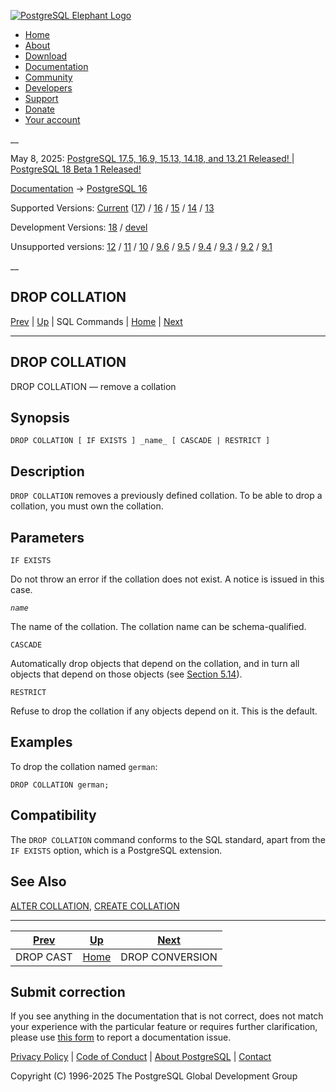 [ ![PostgreSQL Elephant Logo](/media/img/about/press/elephant.png) ](/)

  * [Home](/ "Home")
  * [About](/about/ "About")
  * [Download](/download/ "Download")
  * [Documentation](/docs/ "Documentation")
  * [Community](/community/ "Community")
  * [Developers](/developer/ "Developers")
  * [Support](/support/ "Support")
  * [Donate](/about/donate/ "Donate")
  * [Your account](/account/ "Your account")

__

May 8, 2025: [ PostgreSQL 17.5, 16.9, 15.13, 14.18, and 13.21 Released! ](/about/news/postgresql-175-169-1513-1418-and-1321-released-3072/) | [ PostgreSQL 18 Beta 1 Released! ](/about/news/postgresql-18-beta-1-released-3070/)

[Documentation](/docs/ "Documentation") -> [PostgreSQL
16](/docs/16/index.html)

Supported Versions: [Current](/docs/current/sql-dropcollation.html "PostgreSQL
17 - DROP COLLATION") ([17](/docs/17/sql-dropcollation.html "PostgreSQL 17 -
DROP COLLATION")) / [16](/docs/16/sql-dropcollation.html "PostgreSQL 16 - DROP
COLLATION") / [15](/docs/15/sql-dropcollation.html "PostgreSQL 15 - DROP
COLLATION") / [14](/docs/14/sql-dropcollation.html "PostgreSQL 14 - DROP
COLLATION") / [13](/docs/13/sql-dropcollation.html "PostgreSQL 13 - DROP
COLLATION")

Development Versions: [18](/docs/18/sql-dropcollation.html "PostgreSQL 18 -
DROP COLLATION") / [devel](/docs/devel/sql-dropcollation.html "PostgreSQL
devel - DROP COLLATION")

Unsupported versions: [12](/docs/12/sql-dropcollation.html "PostgreSQL 12 -
DROP COLLATION") / [11](/docs/11/sql-dropcollation.html "PostgreSQL 11 - DROP
COLLATION") / [10](/docs/10/sql-dropcollation.html "PostgreSQL 10 - DROP
COLLATION") / [9.6](/docs/9.6/sql-dropcollation.html "PostgreSQL 9.6 - DROP
COLLATION") / [9.5](/docs/9.5/sql-dropcollation.html "PostgreSQL 9.5 - DROP
COLLATION") / [9.4](/docs/9.4/sql-dropcollation.html "PostgreSQL 9.4 - DROP
COLLATION") / [9.3](/docs/9.3/sql-dropcollation.html "PostgreSQL 9.3 - DROP
COLLATION") / [9.2](/docs/9.2/sql-dropcollation.html "PostgreSQL 9.2 - DROP
COLLATION") / [9.1](/docs/9.1/sql-dropcollation.html "PostgreSQL 9.1 - DROP
COLLATION")

__

DROP COLLATION  
---  
[Prev](sql-dropcast.html "DROP CAST")  | [Up](sql-commands.html "SQL Commands") | SQL Commands | [Home](index.html "PostgreSQL 16.9 Documentation") |  [Next](sql-dropconversion.html "DROP CONVERSION")  
  
* * *

## DROP COLLATION

DROP COLLATION — remove a collation

## Synopsis

    
    
    DROP COLLATION [ IF EXISTS ] _name_ [ CASCADE | RESTRICT ]
    

## Description

`DROP COLLATION` removes a previously defined collation. To be able to drop a
collation, you must own the collation.

## Parameters

`IF EXISTS`

    

Do not throw an error if the collation does not exist. A notice is issued in
this case.

_`name`_

    

The name of the collation. The collation name can be schema-qualified.

`CASCADE`

    

Automatically drop objects that depend on the collation, and in turn all
objects that depend on those objects (see [Section 5.14](ddl-depend.html
"5.14. Dependency Tracking")).

`RESTRICT`

    

Refuse to drop the collation if any objects depend on it. This is the default.

## Examples

To drop the collation named `german`:

    
    
    DROP COLLATION german;
    

## Compatibility

The `DROP COLLATION` command conforms to the SQL standard, apart from the `IF
EXISTS` option, which is a PostgreSQL extension.

## See Also

[ALTER COLLATION](sql-altercollation.html "ALTER COLLATION"), [CREATE
COLLATION](sql-createcollation.html "CREATE COLLATION")

* * *

[Prev](sql-dropcast.html "DROP CAST")  | [Up](sql-commands.html "SQL Commands") |  [Next](sql-dropconversion.html "DROP CONVERSION")  
---|---|---  
DROP CAST  | [Home](index.html "PostgreSQL 16.9 Documentation") |  DROP CONVERSION  
  
## Submit correction

If you see anything in the documentation that is not correct, does not match
your experience with the particular feature or requires further clarification,
please use [this form](/account/comments/new/16/sql-dropcollation.html/) to
report a documentation issue.

[Privacy Policy](/about/privacypolicy) | [Code of Conduct](/about/policies/coc/) | [About PostgreSQL](/about/) | [Contact](/about/contact/)  

Copyright (C) 1996-2025 The PostgreSQL Global Development Group

